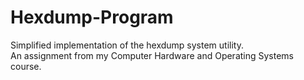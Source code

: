 # Hexdump-Program
Simplified implementation of the hexdump system utility. <br>
An assignment from my Computer Hardware and Operating Systems course.
